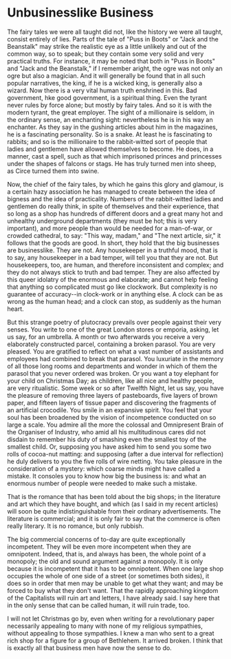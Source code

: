 # Unbusinesslike Business

The fairy tales we were all taught did not, like the history we were all taught, consist entirely of lies. Parts of the tale of "Puss in Boots" or "Jack and the Beanstalk" may strike the realistic eye as a little unlikely and out of the common way, so to speak; but they contain some very solid and very practical truths. For instance, it may be noted that both in "Puss in Boots" and "Jack and the Beanstalk," if I remember aright, the ogre was not only an ogre but also a magician. And it will generally be found that in all such popular narratives, the king, if he is a wicked king, is generally also a wizard. Now there is a very vital human truth enshrined in this. Bad government, hke good government, is a spiritual thing. Even the tyrant never rules by force alone; but mostly by fairy tales. And so it is with the modern tyrant, the great employer. The sight of a millionaire is seldom, in the ordinary sense, an enchanting sight: nevertheless he is in his way an enchanter. As they say in the gushing articles about him in the magazines, he is a fascinating personality. So is a snake. At least he is fascinating to rabbits; and so is the millionaire to the rabbit-witted sort of people that ladies and gentlemen have allowed themselves to become. He does, in a manner, cast a spell, such as that which imprisoned princes and princesses under the shapes of falcons or stags. He has truly turned men into sheep, as Circe turned them into swine.

Now, the chief of the fairy tales, by which he gains this glory and glamour, is a certain hazy association he has managed to create between the idea of bigness and the idea of practicality. Numbers of the rabbit-witted ladies and gentlemen do really think, in spite of themselves and their experience, that so long as a shop has hundreds of different doors and a great many hot and unhealthy underground departments (they must be hot; this is very important), and more people than would be needed for a man-of-war, or crowded cathedral, to say: "This way, madam," and "The next article, sir," it follows that the goods are good. In short, they hold that the big businesses are businesslike. They are not. Any housekeeper in a truthful mood, that is to say, any housekeeper in a bad temper, will tell you that they are not. But housekeepers, too, are human, and therefore inconsistent and complex; and they do not always stick to truth and bad temper. They are also affected by this queer idolatry of the enormous and elaborate; and cannot help feeling that anything so complicated must go like clockwork. But complexity is no guarantee of accuracy--in clock-work or in anything else. A clock can be as wrong as the human head; and a clock can stop, as suddenly as the human heart.

But this strange poetry of plutocracy prevails over people against their very senses. You write to one of the great London stores or emporia, asking, let us say, for an umbrella. A month or two afterwards you receive a very elaborately constructed parcel, containing a broken parasol. You are very pleased. You are gratified to reflect on what a vast number of assistants and employees had combined to break that parasol. You luxuriate in the memory of all those long rooms and departments and wonder in which of them the parasol that you never ordered was broken. Or you want a toy elephant for your child on Christmas Day; as children, like all nice and healthy people, are very ritualistic. Some week or so after Twelfth Night, let us say, you have the pleasure of removing three layers of pasteboards, five layers of brown paper, and fifteen layers of tissue paper and discovering the fragments of an artificial crocodile. You smile in an expansive spirit. You feel that your soul has been broadened by the vision of incompetence conducted on so large a scale. You admire all the more the colossal and Omnipresent Brain of the Organiser of Industry, who amid all his multitudinous cares did not disdain to remember his duty of smashing even the smallest toy of the smallest child. Or, supposing you have asked him to send you some two rolls of cocoa-nut matting: and supposing (after a due interval for reflection) he duly delivers to you the five rolls of wire netting. You take pleasure in the consideration of a mystery: which coarse minds might have called a mistake. It consoles you to know how big the business is: and what an enormous number of people were needed to make such a mistake.

That is the romance that has been told about the big shops; in the literature and art which they have bought, and which (as I said in my recent articles) will soon be quite indistinguishable from their ordinary advertisements. The literature is commercial; and it is only fair to say that the commerce is often really literary. It is no romance, but only rubbish.

The big commercial concerns of to-day are quite exceptionally incompetent. They will be even more incompetent when they are omnipotent. Indeed, that is, and always has been, the whole point of a monopoly; the old and sound argument against a monopoly. It is only because it is incompetent that it has to be omnipotent. When one large shop occupies the whole of one side of a street (or sometimes both sides), it does so in order that men may be unable to get what they want; and may be forced to buy what they don't want. That the rapidly approaching kingdom of the Capitalists will ruin art and letters, I have already said. I say here that in the only sense that can be called human, it will ruin trade, too.

I will not let Christmas go by, even when writing for a revolutionary paper necessarily appealing to many with none of my religious sympathies, without appealing to those sympathies. I knew a man who sent to a great rich shop for a figure for a group of Bethlehem. It arrived broken. I think that is exactly all that business men have now the sense to do.

